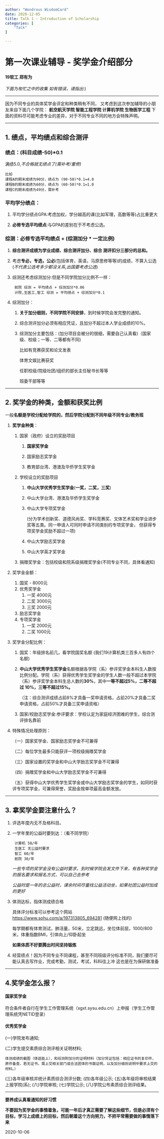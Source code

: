 ```yaml
---
author: "Wondrous WisdomCard"
date: 2020-12-05
title: Talk 1 - Introduction of Scholarship
categories: [
    "Talk"
]

---
```


# 第一次课业辅导 - 奖学金介绍部分
#### 19软工 郑有为
*下面为匆忙之中的收集 如有错误，请指出*:)

---

因为不同专业的具体奖学金评定和种类稍有不同，
又考虑到这次参加辅导的小朋友来自下面几个学院：
**航空航天学院
智能工程学院
计算机学院
生物医学工程**
下面的资料尽可能考虑专业的差异，对于不同专业不同的地方会特殊声明。

---

## 1. 绩点，平均绩点和综合测评

### 绩点：(科目成绩-50)*0.1

满绩5.0,*不合格就无绩点了(需补考/重修)*

    比如 
    课程A的期末成绩为90分，绩点为 (90-50)*0.1=4.0
    课程B的期末成绩为60分，绩点为 (60-50)*0.1=1.0
    课程C的期末成绩为49分，需补考

### 平均学分绩点：

1. 平均学分绩点GPA:考虑加权，学分越高的课(比如军理，高数等等)占比重更大

2. **必修专选平均绩点**:与GPA的差别在于不考虑公选。

### 综测：必修专选平均绩点 + (综测加分 * 一定比例)

1. **综合测评成绩为学业成绩、综合测评加分、综合 测评扣分三部分的总和。**

2. 考虑**专必，专选，公必**(包括体育，英语，马原思修等等)的成绩，不算入公选(*不代表公选考多少都没关系,出国要考虑公选*)

3. 综测还考虑综测加分:但是不同学院加分比例不一样：

        航院 综测 = 平均绩点 + 综测加分*0.06
        计院,生医工,智工 综测 = 平均绩点 + 综测加分*0.1

4. 综测加分：
    
    1. **关于加分细则，不同学院不同安排**，到时候学院会发完整的通知。
    2. 综合测评加分必须有相应凭证，且加分不超过本人学业成绩的10%。
    3. 综测加分主要包括：(加分项目会被分的很细，需要自己认真看)（国家级、校级；一等、二等都有不同)
        
        比如有竞赛获奖和论文发表

        体育文娱比赛获奖

        任职校级/院级社团/组织的部长主任秘书长等等

        班委干部等等

---

## 2. 奖学金的种类，金额和获奖比例

一般**名额是学校分配给学院的，然后学院分配到不同年级不同专业/教务班**

1. **奖学金种类**：
   
    1. 国家（政府）设立的奖励项目

       1. **国家奖学金**

       2. 国家励志奖学金

       3. 教育部台湾、港澳及华侨学生奖学金

    2. 学校设立的奖励项目

       1. **中山大学优秀学生奖学金**(**一奖，二奖，三奖**)

       2. 中山大学台湾、港澳及华侨学生奖学金

       3. 中山大学专项奖学金
       
           (分为学术创新奖、道德风尚奖、学科竞赛奖、文体艺术奖和学业进步奖等五类。同一申请人可同时申请不同类别的专项奖学金， 但获得专项奖学金奖励不超过一项)
       
       4. 中山大学励志奖学金
       
       5. 中山大学英才奖学金
       
    3. 捐赠奖学金：包括校级和院系级捐赠奖学金(不同专业不同，具体看通知)

2. 奖学金金额：
   1. 国奖 - 8000元
   2. 优秀奖学金 
      1. 一奖 4000元 
      2. 二奖 3000元
      3. 三奖 2000元
   3. 励志奖学金
   4. 专项奖学金
      1. 一奖 2000元
      2. 二奖 1000元
   
3. 奖学金分配比例：
   1. 国奖：年级排名前几，看学院国奖名额 (我们19计算机类三百多人有四个名额)
   
   2. **中山大学优秀学生奖学金**名额根据各学院（系）参评奖学金本科生人数按比例分配。学院（系）获得优秀学生奖学金的学生人数一般不超过本学院（系）参评奖学金本科生总人数的**30%**，其中**一等不超过5%，二等不超过 10%，三等不超过15%。**
   
        （注：综合测评成绩占前8%才具备一奖申请资格，占前20%才具备二奖申请资格，占前50%才具备三奖申请资格）

   1. 国家/校励志奖学金:参评要求：学校认定为家庭经济困难的学生，综合测评排名靠前

4. 特殊情况处理原则：
   
    （一）国家奖学金、国家励志奖学金不可兼得

    （二）每位学生最多只能获评一项校级捐赠奖学金

    （三）国家设置的奖学金和中山大学励志奖学金不可兼得

    （四）捐赠奖学金和中山大学励志奖学金不可兼得

    （五）获得中山大学优秀学生奖学金或中山大学励志奖学金的学生，如同时获评专项奖学金，可兼得荣誉，奖励金按单项最高金额发放。

---

## 3. 拿奖学金要注意什么？

1. 评选年度内无不及格科目。

2. 一学年里的公益时要到达：（看不同学院）
   
        计算机 50/年
        生医工 无公益时要求
        智工 60/年
        航院 30/年

    *一些专项的奖学金没有公益时要求，到时候学院会发文件下来，有各种奖学金的报名要求和报名方式，可以自己去参考*

    *公益时是一年的总公益时，课余时间尽量找公益活动坐，如果社团公益时加成的更好*

3. 体测达标，指体测成绩合格

   具体评分标准可以参考这个网站 https://www.sohu.com/a/197313805_694281 (随便网上找的)

    每学期都有体育测试，肺活量，50米，立定跳远，坐位体前屈，1000/800米，体重指数BMI，引体向上/仰卧起坐

    **如果体质不好要腾出时间坚持锻炼**

4. 经营绩点！因为不同专业不同课程，甚至不同班级评分标准不同，我们要尽可能认真去写作业，完成考勤，测试，考试，科科往上冲 这也是在为保研做准备

---

## 4.奖学金怎么报？

#### 国家奖学金

符合条件者自行在学生工作管理系统（xgxt.sysu.edu.cn）上申报（学生工作管理系统凭NETID登录）

#### 优秀奖学金 

(一)学院发布通知;

(二)学生提交素质综合测评相关证明材料;

    体测成绩的截图（体适能上），和综测附加分的证明材料（加分凭证包括：相应证书的复印件，原件备查，若无证书，需上交相关部门或合法团体的书面证明，以及加分细则说明中要求上交的材料。）

(三)各年级审核并统计素质综合测评分数;
(四)各年级公示; (五)各年级将审核结果上报学院(系); (六)学院审核;
(七)学院公示; (八)学院公布素质综合测评结果。

---

**要养成认真看通知的好习惯**
   
**不要因为奖学金的事情着急，可能一年后才真正需要了解这些细节，但是必须有个目标，学习上成绩上的目标，然后朝着这个方向努力，不把平常需要做的事情落下来**

2020-10-06